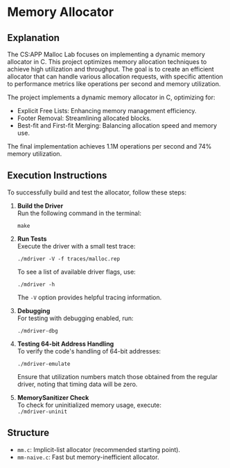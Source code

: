 # Memory Allocator

## Explanation
The CS:APP Malloc Lab focuses on implementing a dynamic memory allocator in C. This project optimizes memory allocation techniques to achieve high utilization and throughput. The goal is to create an efficient allocator that can handle various allocation requests, with specific attention to performance metrics like operations per second and memory utilization.

The project implements a dynamic memory allocator in C, optimizing for:
- Explicit Free Lists: Enhancing memory management efficiency.
- Footer Removal: Streamlining allocated blocks.
- Best-fit and First-fit Merging: Balancing allocation speed and memory use.

The final implementation achieves 1.1M operations per second and 74% memory utilization.

## Execution Instructions
To successfully build and test the allocator, follow these steps:

1. **Build the Driver**  
   Run the following command in the terminal:  
   ```
   make
   ```

3. **Run Tests**  
   Execute the driver with a small test trace:  
   ```
   ./mdriver -V -f traces/malloc.rep
   ```  
   To see a list of available driver flags, use:  
   ```
   ./mdriver -h
   ```  
   The ```-V``` option provides helpful tracing information.

5. **Debugging**  
   For testing with debugging enabled, run:  
   ```
   ./mdriver-dbg
   ```

7. **Testing 64-bit Address Handling**  
   To verify the code's handling of 64-bit addresses:  
   ```
   ./mdriver-emulate
   ```  
   Ensure that utilization numbers match those obtained from the regular driver, noting that timing data will be zero.

9. **MemorySanitizer Check**  
   To check for uninitialized memory usage, execute:  
   ```./mdriver-uninit```

## Structure
- ```mm.c```: Implicit-list allocator (recommended starting point).
- ```mm-naive.c```: Fast but memory-inefficient allocator.

